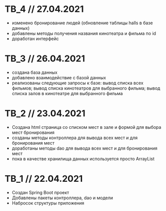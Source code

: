 # TB_4 // 27.04.2021

- изменено бронирование людей (обновление таблицы halls в базе данных)
- добавлены методы получения названия кинотеатра и фильма по id
- доработан интерфейс

# TB_3 // 26.04.2021

- создана база данных
- добавлено взаимодействие с базой данных
- реализованы следующие запросы к базе: вывод списка всех фильмов; вывод списка кинотеатров для выбранного фильма; вывод списка залов в кинотеатре для выбранного фильма

# TB_2 // 23.04.2021

- Создана html страница со списком мест в зале и формой для выбора мест бронирования
- созданы методы контроллера для вывода всех мест и для бронирования мест
- доработаны методы dao для вывода всех мест и для бронирования мест
- пока в качестве хранилища данных используется просто ArrayList

# TB_1 // 22.04.2021

- Создан Spring Boot проект
- Добавлены пакеты контроллера, dao и модели
- Набросок структуры приложения